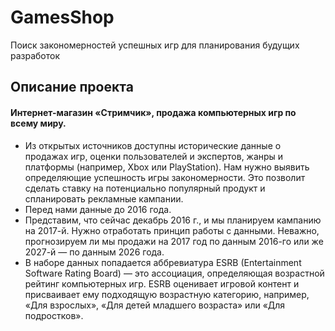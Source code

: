 # GamesShop
Поиск закономерностей успешных игр для планирования будущих разработок
## Описание проекта<a id='parthead'></a>
#### Интернет-магазин «Стримчик», продажа компьютерных игр по всему миру.

* Из открытых источников доступны исторические данные о продажах игр, оценки пользователей и экспертов, жанры и платформы (например, Xbox или PlayStation). Нам нужно выявить определяющие успешность игры закономерности. Это позволит  сделать ставку на потенциально популярный продукт и спланировать рекламные кампании.
* Перед нами данные до 2016 года. 
* Представим, что сейчас декабрь 2016 г., и мы планируем кампанию на 2017-й. Нужно отработать принцип работы  с данными. Неважно, прогнозируем ли мы продажи на 2017 год по данным 2016-го или же 2027-й — по данным 2026 года.
* В наборе данных попадается аббревиатура ESRB (Entertainment Software Rating Board) — это ассоциация, определяющая возрастной рейтинг компьютерных игр. ESRB оценивает игровой контент и присваивает ему подходящую возрастную категорию, например, «Для взрослых», «Для детей младшего возраста» или «Для подростков».
